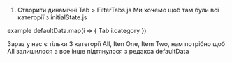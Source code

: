 1. Створити динамічні Tab > FilterTabs.js Ми хочемо щоб там були всі категорії з initialState.js

example
defaultData.map(i => {
  Tab i.category
})

Зараз у нас є тільки 3 категорії All, Iten One, Item Two, нам потрібно щоб All залишилося а все інше підтянулося з редакса defaultData
